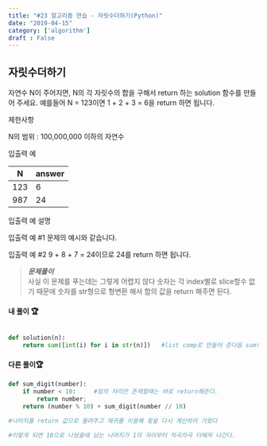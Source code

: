 ```yaml
---
title: "#23 알고리즘 연습 - 자릿수더하기(Python)"
date: "2019-04-15"
category: ['algorithm']
draft : False
---
```



## 자릿수더하기

자연수 N이 주어지면, N의 각 자릿수의 합을 구해서 
return 하는 solution 함수를 만들어 주세요.
예를들어 N = 123이면 1 + 2 + 3 = 6을 return 하면 됩니다.


제한사항

N의 범위 : 100,000,000 이하의 자연수


입출력 예

|N|	answer|
|-|-|
|123|	6|
|987|	24|


입출력 예 설명

입출력 예 #1
문제의 예시와 같습니다.

입출력 예 #2
9 + 8 + 7 = 24이므로 24를 return 하면 됩니다.


>__*문제풀이*__   
사실 이 문제를 푸는데는 그렇게 어렵지 않다
숫자는 각 index별로 slice할수 없기 때문에 숫자를 str형으로 형변환 해서 합의 값을 return 해주면 된다.


#### 내 풀이 🏆
```python

def solution(n):
    return sum([int(i) for i in str(n)])   #list comp로 만들어 준다음 sum으로 바로 더해줬다.
```


#### 다른 풀이🏆
```python
def sum_digit(number):
    if number < 10:     #일의 자리만 존재할때는 바로 return해준다.
        return number;
    return (number % 10) + sum_digit(number // 10) 

#나머지를 return 값으로 돌려주고 재귀를 이용해 몫을 다시 계산하러 가줬다

#이렇게 되면 10으로 나눴을때 남는 나머지가 1의 자리부터 차곡차곡 더해져 나간다.

```